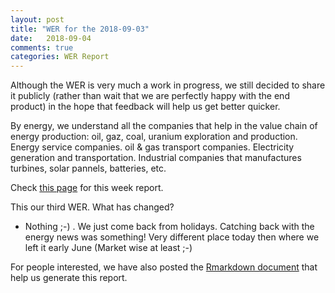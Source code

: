 ```yaml
---
layout: post
title: "WER for the 2018-09-03"
date:   2018-09-04
comments: true
categories: WER Report
---
```


Although the WER is very much a work in progress, we still decided to share it publicly (rather than wait that we are perfectly happy with the end product) in the hope that feedback will help us get better quicker.  

By energy, we understand all the companies that help in the value chain of energy production: oil, gaz, coal, uranium exploration and production. Energy service companies. oil & gas transport companies. Electricity generation and transportation. Industrial companies that manufactures turbines, solar pannels, batteries, etc.

Check [this page](https://fderyckel.github.io/WER/reports/WER_2018_06_04.html) for this week report.  

This our third WER.  What has changed? 

* Nothing ;-) . We just come back from holidays.  Catching back with the energy news was something!  Very different place today then where we left it early June (Market wise at least ;-) 




For people interested, we have also posted the [Rmarkdown document](https://fderyckel.github.io/WER/WER_V01.Rmd) that help us generate this report.  
